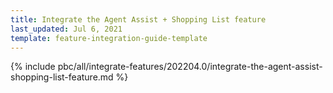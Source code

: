 ```yaml
---
title: Integrate the Agent Assist + Shopping List feature
last_updated: Jul 6, 2021
template: feature-integration-guide-template
---
```


{% include pbc/all/integrate-features/202204.0/integrate-the-agent-assist-shopping-list-feature.md %} <!-- To edit, see /_includes/pbc/all/integrate-features/202204.0/integrate-the-agent-assist-shopping-list-feature.md -->
